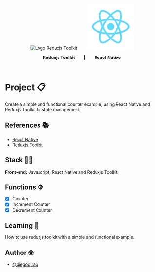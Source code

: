 <p align="center">
  <img width="150" alt="Logo Reduxjs Toolkit" src="https://d33wubrfki0l68.cloudfront.net/0834d0215db51e91525a25acf97433051f280f2f/c30f5/img/redux.svg" />&nbsp;&nbsp;&nbsp;&nbsp;&nbsp;&nbsp;&nbsp;&nbsp;&nbsp;<img width="150" alt="Logo React" src="https://raw.githubusercontent.com/github/explore/80688e429a7d4ef2fca1e82350fe8e3517d3494d/topics/react-native/react-native.png" />
</p>

<p align="center">
  <strong>Reduxjs Toolkit &nbsp;&nbsp;&nbsp;&nbsp;&nbsp;&nbsp;&nbsp;&nbsp;|&nbsp;&nbsp;&nbsp;&nbsp;&nbsp;&nbsp;&nbsp;&nbsp;&nbsp;React Native</strong>
</p>


<!-- <img width=80 align="left" alt="Logo Reduxjs Toolkit" src="https://d33wubrfki0l68.cloudfront.net/0834d0215db51e91525a25acf97433051f280f2f/c30f5/img/redux.svg">
<br>
<p align="left">Reduxjs Toolkit</p>

<img width=80 align="left" alt="Logo React" src="https://raw.githubusercontent.com/github/explore/80688e429a7d4ef2fca1e82350fe8e3517d3494d/topics/react-native/react-native.png">
<br>
<p align="left">React Native</p> -->

<br>

# Project 📋️

Create a simple and functional counter example, using React Native and Reduxjs Toolkit to state management.

## References 📚️

- [React Native](https://reactnative.dev)
- [Reduxjs Toolkit](https://redux-toolkit.js.org)

## Stack 🧑‍💻️

**Front-end:** Javascript, React Native and Reduxjs Toolkit

## Functions ⚙️

- [x] Counter
- [x] Increment Counter
- [x] Decrement Counter

## Learning 🎯️

How to use reduxjs toolkit with a simple and functional example.

## Author 🤓️

- [@diegogirao](https://github.com/diego-girao)
